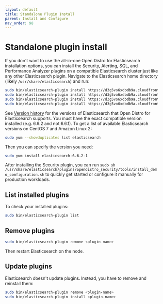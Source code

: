 ```yaml
---
layout: default
title: Standalone Plugin Install
parent: Install and Configure
nav_order: 98
---
```


# Standalone plugin install

If you don't want to use the all-in-one Open Distro for Elasticsearch installation options, you can install the Security, Alerting, SQL, and Performance Analyzer plugins on a compatible Elasticsearch cluster just like any other Elasticsearch plugin. Navigate to the Elasticsearch home directory (likely `/usr/share/elasticsearch`) and run:

```bash
sudo bin/elasticsearch-plugin install https://d3g5vo6xdbdb9a.cloudfront.net/downloads/elasticsearch-plugins/opendistro-security/opendistro_security-0.8.0.0.zip
sudo bin/elasticsearch-plugin install https://d3g5vo6xdbdb9a.cloudfront.net/downloads/elasticsearch-plugins/opendistro-alerting/opendistro_alerting-0.8.0.0.zip
sudo bin/elasticsearch-plugin install https://d3g5vo6xdbdb9a.cloudfront.net/downloads/elasticsearch-plugins/opendistro-sql/opendistro_sql-0.8.0.0.zip
sudo bin/elasticsearch-plugin install https://d3g5vo6xdbdb9a.cloudfront.net/downloads/elasticsearch-plugins/performance-analyzer/opendistro_performance_analyzer-0.8.0.0.zip
```

See [Version history](../../../#version-history) for the versions of Elasticsearch that Open Distro for Elasticsearch supports. You must have the exact compatible version installed (e.g. 6.6.2 and not 6.6.1). To get a list of available Elasticsearch versions on CentOS 7 and Amazon Linux 2:

```bash
sudo yum --showduplicates list elasticsearch
```

Then you can specify the version you need:

```bash
sudo yum install elasticsearch-6.6.2-1
```

After installing the Security plugin, you can run `sudo sh /usr/share/elasticsearch/plugins/opendistro_security/tools/install_demo_configuration.sh` to quickly get started or configure it manually for production workloads.


## List installed plugins

To check your installed plugins:

```bash
sudo bin/elasticsearch-plugin list
```


## Remove plugins

```bash
sudo bin/elasticsearch-plugin remove <plugin-name>
```

Then restart Elasticsearch on the node.


## Update plugins

Elasticsearch doesn't update plugins. Instead, you have to remove and reinstall them:

```bash
sudo bin/elasticsearch-plugin remove <plugin-name>
sudo bin/elasticsearch-plugin install <plugin-name>
```
